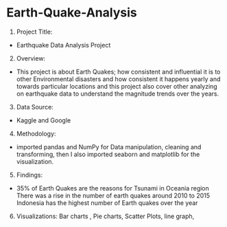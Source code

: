 # Earth-Quake-Analysis
1.	Project Title:
- Earthquake Data Analysis Project

2. Overview:
- This project is about Earth Quakes; how consistent and influential it is to other Environmental disasters and how consistent it happens yearly and towards particular locations and this project also cover other analyzing on earthquake data to understand the magnitude trends over the years.

3. Data Source:
- Kaggle and Google 

4. Methodology:
- imported pandas and NumPy for Data manipulation, cleaning and transforming, then I also imported seaborn and matplotlib for the visualization.

5. Findings:
- 35% of Earth Quakes are the reasons for Tsunami in Oceania region 
There was a rise in the number of earth quakes around 2010 to 2015
Indonesia has the highest number of Earth quakes over the year

6. Visualizations:
Bar charts , Pie charts, Scatter Plots, line graph,



